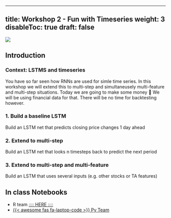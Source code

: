 
---
title: Workshop 2 - Fun with Timeseries
weight: 3
disableToc: true
draft: false
---

![](/SDS-2021/images/tseries.png)

## Introduction 

### Context: LSTMS and timeseries


You have so far seen how RNNs are used for simle time series. In this workshop we will extend this to multi-step and simultaneusely multi-feature and multi-step situations.
Today we are going to make some money 💸
We will be using financial data for that. There will be no time for backtesting however.


### 1. Build a baseline LSTM 
Build an LSTM net that predicts closing price changes 1 day ahead


### 2. Extend to multi-step 
Build an LSTM net that looks n timesteps back to predict the next period


### 3. Extend to multi-step and multi-feature
Build an LSTM that uses several inputs (e.g. other stocks or TA features)


## In class Notebooks

* R team [:::: HERE ::::](https://sds-aau.github.io/xxx)
* [{{< awesome fas fa-laptop-code >}} Py Team](https://colab.research.google.com/github/SDS-AAU/SDS-master/blob/master/M3/notebooks/xxx)


<!---
{{< tabs >}}

{{< tab name="Joint recordings">}}
  <h2>Assignment 1 handout</h2>
  {{< panopto  "https://panopto.aau.dk/Panopto/Pages/Embed.aspx?id=4b2660d2-790f-49cf-84be-ada900ea3083&autoplay=false&offerviewer=true&showtitle=true&showbrand=false&start=0&interactivity=all" >}}

{{< /tab >}}



{{< tab name="R Application">}}
<div>

  <h2>R: Recording</h2>
 
 coming soon

</div>
{{< /tab >}}



{{< tab name="Python Application">}}
<div>
  
  
  <h2>Python group recoding </h2>
  {{< panopto "https://panopto.aau.dk/Panopto/Pages/Embed.aspx?id=3c6006e6-e8e2-4ac4-a0a8-ada900ea85bc&autoplay=false&offerviewer=true&showtitle=true&showbrand=false&start=0&interactivity=all" >}}
</div>
{{< /tab >}}

{{< /tabs >}}
 --->
